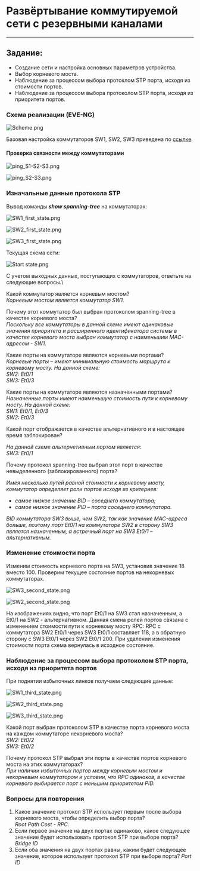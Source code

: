# Развёртывание коммутируемой сети с резервными каналами

----

## Задание:

* Создание сети и настройка основных параметров устройства.
* Выбор корневого моста.
* Наблюдение за процессом выбора протоклом STP порта, исходя из стоимости портов.
* Наблюдение за процессом выбора протоколом STP порта, исходя из приоритета портов.


### Схема реализации (EVE-NG)

![Scheme.png](img%2FScheme.png)

Базовая настройка коммутаторов SW1, SW2, SW3 приведена по [ссылке](Configs).

#### Проверка связности между коммутаторами

![ping_S1-S2-S3.png](img%2Fping_S1-S2-S3.png)

![ping_S2-S3.png](img%2Fping_S2-S3.png)

### Изначальные данные протокола STP

Вывод команды ***show spanning-tree*** на коммутаторах:

![SW1_first_state.png](img%2FSW1_first_state.png)

![SW2_first_state.png](img%2FSW2_first_state.png)

![SW3_first_state.png](img%2FSW3_first_state.png)

Текущая схема сети:

![Start state.png](img%2FStart%20state.png)

С учетом выходных данных, поступающих с коммутаторов, ответьте на следующие вопросы.\

Какой коммутатор является корневым мостом?\
*Корневым мостом является коммутатор SW1.*

Почему этот коммутатор был выбран протоколом spanning-tree в качестве корневого моста?\
*Поскольку все коммутаторы в данной схеме имеют одинаковые значения приоритета и расширенного идентификатора системы в качестве корневого моста выбран коммутатор с наименьшим MAC-адресом - SW1.*

Какие порты на коммутаторе являются корневыми портами?\
*Корневые порты – имеют минимальную стоимость маршрута к корневому мосту.
На данной схеме:\
SW2: Et0/1\
SW3: Et0/3*

Какие порты на коммутаторе являются назначенными портами?\
*Назначенные порты имеют наименьшую стоимость пути к корневому мосту.
На данной схеме:\
SW1: Et0/1, Et0/3\
SW2: Et0/3*

Какой порт отображается в качестве альтернативного и в настоящее время заблокирован?

*На данной схеме альтернетивным портом является:\
SW3: Et0/1*

Почему протокол spanning-tree выбрал этот порт в качестве невыделенного (заблокированного) порта?

*Имея несколько путей равной стоимости к корневому мосту, коммутатор определяет роли портов исходя из критериев:*
* *самое низкое значение BID – соседнего коммутатора;*
* *самое низкое значение PID – порта соседнего коммутатора.*
  
*BID коммутатора SW3 выше, чем SW2, так как значение MAC-адреса больше, 
поэтому порт Et0/1 на коммутаторе SW2 в сторону SW3 является назначенным,
а встречный порт на SW3 Et0/1 – альтернативным.*

### Изменение стоимости порта

Изменим стоимость корневого порта на SW3, установив значение 18 вместо 100.
Проверим текущее состояние портов на некорневых коммутаторах.

![SW3_second_state.png](img%2FSW3_second_state.png)

![SW2_second_state.png](img%2FSW2_second_state.png)

На изображениях видно, что порт Et0/1 на SW3 стал назначенным, а Et0/1 на 
SW2 - альтернативном. Данная смена ролей портов связана с изменением стоимости
пути к корневому мосту RPC: RPC с коммутатора SW2 Et0/1 через SW3 Et0/1 
составляет 118, а в обратную сторону с SW3 Et0/1 через SW2 Et0/1 200.
При удалении изменения стоимости порта схема вернулась в исходное состояние.

### Наблюдение за процессом выбора протоколом STP порта, исходя из приоритета портов

При поднятии избыточных линков получаем следующие данные:

![SW1_third_state.png](img%2FSW1_third_state.png)

![SW2_third_state.png](img%2FSW2_third_state.png)

![SW3_third_state.png](img%2FSW3_third_state.png)

Какой порт выбран протоколом STP в качестве порта корневого моста 
на каждом коммутаторе некорневого моста?\
*SW2: Et0/2\
SW3: Et0/2*

Почему протокол STP выбрал эти порты в качестве портов корневого моста
на этих коммутаторах?\
*При наличии избыточных портов между корневым мостом и некорневым
коммутатором и условии, что RPC одинаков, в качестве корневого выбирается
 порт с меньшим приоритетом PID.*

### Вопросы для повторения

1. Какое значение протокол STP использует первым после выбора корневого моста, чтобы определить выбор порта?\
*Root Path Cost - RPC.*
2. Если первое значение на двух портах одинаково, какое следующее значение будет использовать протокол STP при выборе порта?\
*Bridge ID*
3. Если оба значения на двух портах равны, каким будет следующее значение, которое использует протокол STP при выборе порта?
*Port ID*